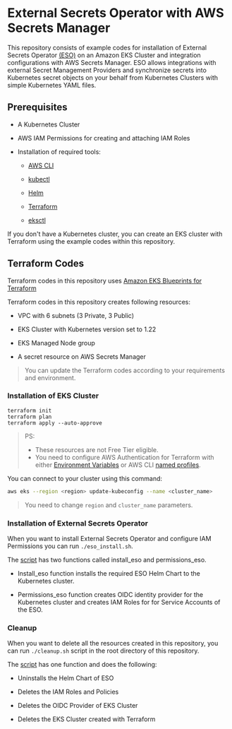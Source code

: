 # External Secrets Operator with AWS Secrets Manager

This repository consists of example codes for installation of External Secrets Operator [(ESO)](https://external-secrets.io/) on an Amazon EKS Cluster and integration configurations with AWS Secrets Manager. ESO allows integrations with external Secret Management Providers and synchronize secrets into Kubernetes secret objects on your behalf from Kubernetes Clusters with simple Kubernetes YAML files.

## Prerequisites

- A Kubernetes Cluster

- AWS IAM Permissions for creating and attaching IAM Roles

- Installation of required tools:

  - [AWS CLI](https://aws.amazon.com/cli/)

  - [kubectl](https://kubernetes.io/docs/tasks/tools/#kubectl)

  - [Helm](https://helm.sh/docs/intro/install/)

  - [Terraform](https://learn.hashicorp.com/tutorials/terraform/install-cli#install-terraform)

  - [eksctl](https://docs.aws.amazon.com/eks/latest/userguide/eksctl.html)

If you don't have a Kubernetes cluster, you can create an EKS cluster with Terraform using the example codes within this repository.

## Terraform Codes

Terraform codes in this repository uses [Amazon EKS Blueprints for Terraform](https://aws-ia.github.io/terraform-aws-eks-blueprints/main/)

Terraform codes in this repository creates following resources:

- VPC with 6 subnets (3 Private, 3 Public)

- EKS Cluster with Kubernetes version set to 1.22

- EKS Managed Node group

- A secret resource on AWS Secrets Manager

> You can update the Terraform codes according to your requirements and environment.

### Installation of EKS Cluster

```shell
terraform init
terraform plan
terraform apply --auto-approve
```

> PS:
>
> - These resources are not Free Tier eligible.
> - You need to configure AWS Authentication for Terraform with either [Environment Variables](https://docs.aws.amazon.com/cli/latest/userguide/cli-configure-envvars.html#envvars-set) or AWS CLI [named profiles](https://docs.aws.amazon.com/cli/latest/userguide/cli-configure-profiles.html#cli-configure-profiles-create).

You can connect to your cluster using this command:

```bash
aws eks --region <region> update-kubeconfig --name <cluster_name>
```

> You need to change `region` and `cluster_name` parameters.

### Installation of External Secrets Operator

When you want to install External Secrets Operator and configure IAM Permissions you can run `./eso_install.sh`.

The [script](./eso_install.sh) has two functions called install_eso and permissions_eso.

- Install_eso function installs the required ESO Helm Chart to the Kubernetes cluster.

- Permissions_eso function creates OIDC identity provider for the Kubernetes cluster and creates IAM Roles for for Service Accounts of the ESO.

### Cleanup

When you want to delete all the resources created in this repository, you can run `./cleanup.sh` script in the root directory of this repository.

The [script](./cleanup.sh) has one function and does the following:

- Uninstalls the Helm Chart of ESO

- Deletes the IAM Roles and Policies

- Deletes the OIDC Provider of EKS Cluster

- Deletes the EKS Cluster created with Terraform
